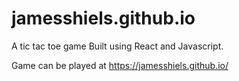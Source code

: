 # jamesshiels.github.io
A tic tac toe game
Built using React and Javascript. 

Game can be played at https://jamesshiels.github.io/
